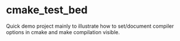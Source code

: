 # cmake_test_bed
Quick demo project mainly to illustrate how to set/document compiler options in cmake and make compilation visible.
